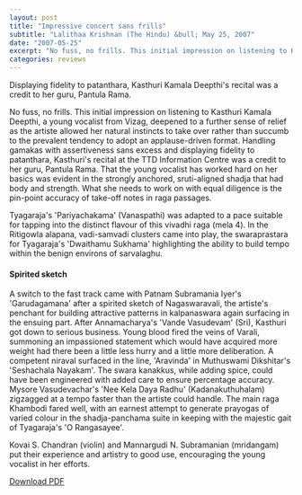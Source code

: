 ```yaml
---
layout: post
title: "Impressive concert sans frills"
subtitle: "Lalithaa Krishnan (The Hindu) &bull; May 25, 2007"
date: "2007-05-25"
excerpt: "No fuss, no frills. This initial impression on listening to Kasthuri Kamala Deepthi, a young vocalist from Vizag, deepened to a further sense of relief as the artiste allowed her natural instincts to take over rather than succumb to the prevalent tendency to adopt an applause-driven format."
categories: reviews
---
```


Displaying fidelity to patanthara, Kasthuri Kamala Deepthi's recital was a credit to her guru, Pantula Rama.

No fuss, no frills. This initial impression on listening to Kasthuri Kamala Deepthi, a young vocalist from Vizag, deepened to a further sense of relief as the artiste allowed her natural instincts to take over rather than succumb to the prevalent tendency to adopt an applause-driven format. Handling gamakas with assertiveness sans excess and displaying fidelity to patanthara, Kasthuri's recital at the TTD Information Centre was a credit to her guru, Pantula Rama. That the young vocalist has worked hard on her basics was evident in the strongly anchored, sruti-aligned shadja that had body and strength. What she needs to work on with equal diligence is the pin-point accuracy of take-off notes in raga passages.

Tyagaraja's 'Pariyachakama' (Vanaspathi) was adapted to a pace suitable for tapping into the distinct flavour of this vivadhi raga (mela 4). In the Ritigowla alapana, vadi-samvadi clusters came into play, the swaraprastara for Tyagaraja's 'Dwaithamu Sukhama' highlighting the ability to build tempo within the benign environs of sarvalaghu.

#### Spirited sketch

A switch to the fast track came with Patnam Subramania Iyer's 'Garudagamana' after a spirited sketch of Nagaswaravali, the artiste's penchant for building attractive patterns in kalpanaswara again surfacing in the ensuing part. After Annamacharya's 'Vande Vasudevam' (Sri), Kasthuri got down to serious business. Young blood fired the veins of Varali, summoning an impassioned statement which would have acquired more weight had there been a little less hurry and a little more deliberation. A competent niraval surfaced in the line, 'Aravinda' in Muthuswami Dikshitar's 'Seshachala Nayakam'. The swara kanakkus, while adding spice, could have been engineered with added care to ensure percentage accuracy. Mysore Vasudevachar's 'Nee Kela Daya Radhu' (Kadanakuthuhalam) zigzagged at a tempo faster than the artiste could handle. The main raga Khambodi fared well, with an earnest attempt to generate prayogas of varied colour in the shadja-panchama suite in keeping with the majestic gait of Tyagaraja's 'O Rangasayee'.

Kovai S. Chandran (violin) and Mannargudi N. Subramanian (mridangam) put their experience and artistry to good use, encouraging the young vocalist in her efforts.

[Download PDF]()
